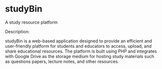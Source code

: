 # studyBin
A study resource platform 

Description:

studyBin is a web-based application designed to provide an efficient and user-friendly platform for students and educators to access, upload, and share educational resources. The platform is built using PHP and integrates with Google Drive as the storage medium for hosting study materials such as questions papers, lecture notes, and other resources.

